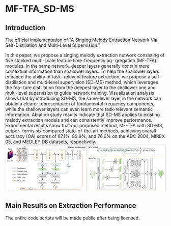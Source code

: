 # MF-TFA_SD-MS
## Introduction
The official implementation of "A Singing Melody Extraction Network Via Self-Distillation and Multi-Level Supervision."

In this paper, we propose a singing melody extraction network
consisting of five stacked multi-scale feature time-frequency ag-
gregation (MF-TFA) modules. In the same network, deeper layers
generally contain more contextual information than shallower
layers. To help the shallower layers enhance the ability of task-
relevant feature extraction, we propose a self-distillation and
multi-level supervision (SD-MS) method, which leverages the fea-
ture distillation from the deepest layer to the shallower one and
multi-level supervision to guide network training. Visualization
analysis shows that by introducing SD-MS, the same-level layer in
the network can obtain a clearer representation of fundamental
frequency components, while the shallower layers can even learn
more task-relevant semantic information. Ablation study results
indicate that SD-MS applies to existing melody extraction models
and can consistently improve performance. Experimental results
show that our proposed method, MF-TFA with SD-MS, outper-
forms six compared state-of-the-art methods, achieving overall
accuracy (OA) scores of 87.1%, 89.9%, and 76.6% on the ADC
2004, MIREX 05, and MEDLEY DB datasets, respectively. 
<img src="./overall.png">

## Main Results on Extraction Performance


The entire code scripts will be made public after being licensed.

